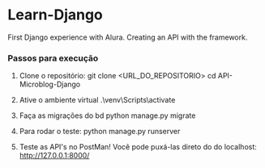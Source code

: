 # Learn-Django
First Django experience with Alura. Creating an API with the framework.

### **Passos para execução**
1. Clone o repositório:
   git clone <URL_DO_REPOSITORIO>
   cd API-Microblog-Django

2. Ative o ambiente virtual
  .\venv\Scripts\activate 

3. Faça as migrações do bd
python manage.py migrate

5. Para rodar o teste:
python manage.py runserver

6. Teste as API's no PostMan! Você pode puxá-las direto do do localhost: http://127.0.0.1:8000/
